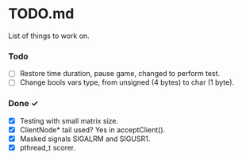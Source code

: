 # TODO.md

List of things to work on.

### Todo

- [ ] Restore time duration, pause game, changed to perform test.
- [ ] Change bools vars type, from unsigned (4 bytes) to char (1 byte).

### Done ✓


- [x] Testing with small matrix size. 
- [x] ClientNode* tail used? Yes in acceptClient().
- [x] Masked signals SIGALRM and SIGUSR1.
- [x] pthread_t scorer.
